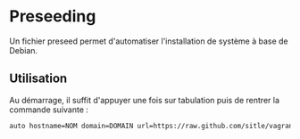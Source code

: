 # Preseeding

Un fichier preseed permet d'automatiser l'installation de système à base de Debian.

## Utilisation
Au démarrage, il suffit d'appuyer une fois sur tabulation puis de rentrer la commande suivante :
```bash
auto hostname=NOM domain=DOMAIN url=https://raw.github.com/sitle/vagrant-gov/master/preseed/standard.cfg
```


